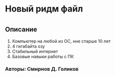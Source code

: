 # Новый ридм файл
#
## Описание 
1. Компьютер на любой из ОС, нне старше 10 лет
2. 4 гигабайта озу
3. Стабильный интернет 
4. Базовые навыки работы с ПК
### Авторы: Смирнов Д. Голиков 
